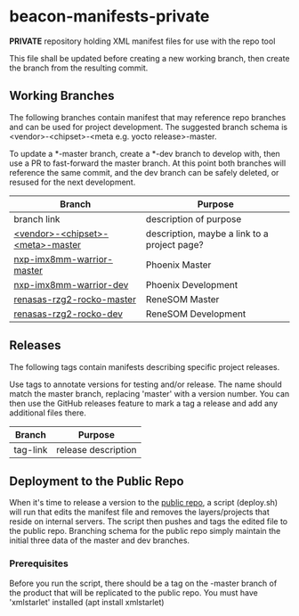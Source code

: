 # beacon-manifests-private
**PRIVATE** repository holding XML manifest files for use with the repo tool

This file shall be updated before creating a new working branch, then create the branch from the resulting commit.

## Working Branches 
The following branches contain manifest that may reference repo branches and can be used for project development.
The suggested branch schema is \<vendor>-\<chipset>-\<meta e.g. yocto release>-master.

To update a *-master branch, create a *-dev branch to develop with, then use a PR to fast-forward the master branch. At this point both branches will reference the same commit, and the dev branch can be safely deleted, or resused for the next development.

| Branch                    | Purpose                 |
|---------------------------|-------------------------|
|branch link|description of purpose|
|[\<vendor>-\<chipset>-\<meta>-master](https://github.com/BeaconEmbeddedWorks/beacon-manifests-private/tree/vendor-chipset-thud-master)|description, maybe a link to a project page?|
|[nxp-imx8mm-warrior-master](https://github.com/BeaconEmbeddedWorks/beacon-manifests-private/tree/nxp-imx8mm-warrior-master)|Phoenix Master|
|[nxp-imx8mm-warrior-dev](https://github.com/BeaconEmbeddedWorks/beacon-manifests-private/tree/nxp-imx8mm-warrior-dev)|Phoenix Development|
|[renasas-rzg2-rocko-master](https://github.com/BeaconEmbeddedWorks/beacon-manifests-private/tree/renasas-rzg2-rocko-master)|ReneSOM Master|
|[renasas-rzg2-rocko-dev](https://github.com/BeaconEmbeddedWorks/beacon-manifests-private/tree/renasas-rzg2-rocko-dev)|ReneSOM Development|


## Releases
The following tags contain manifests describing specific project releases.

Use tags to annotate versions for testing and/or release. The name should match the master branch, replacing 'master' with a version number. You can then use the GitHub releases feature to mark a tag a release and add any additional files there.

| Branch                    | Purpose                 |
|---------------------------|-------------------------|
|tag-link|release description|description, maybe a link to the GitHub Release?|

## Deployment to the Public Repo
When it's time to release a version to the [public repo](https://github.com/BeaconEmbeddedWorks/beacon-manifests), a script (deploy.sh) will run that edits the manifest file and removes the layers/projects that reside on internal servers. The script then pushes and tags the edited file to the public repo. Branching schema for the public repo simply maintain the initial three data of the master and dev branches.

### Prerequisites
Before you run the script, there should be a tag on the -master branch of the product that will be replicated to the public repo.
You must have 'xmlstarlet' installed (apt install xmlstarlet)
